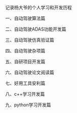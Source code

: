 记录杨大爷的个人学习和开发历程

一、自动驾驶算法篇



二、自动驾驶ADAS功能开发篇



三、自动驾驶仿真验证篇



四、自动驾驶杂项篇



五、自研项目开发篇



六、自动驾驶论文阅读篇



七、好用工具安利篇



八、c++学习开发篇



九、python学习开发篇

